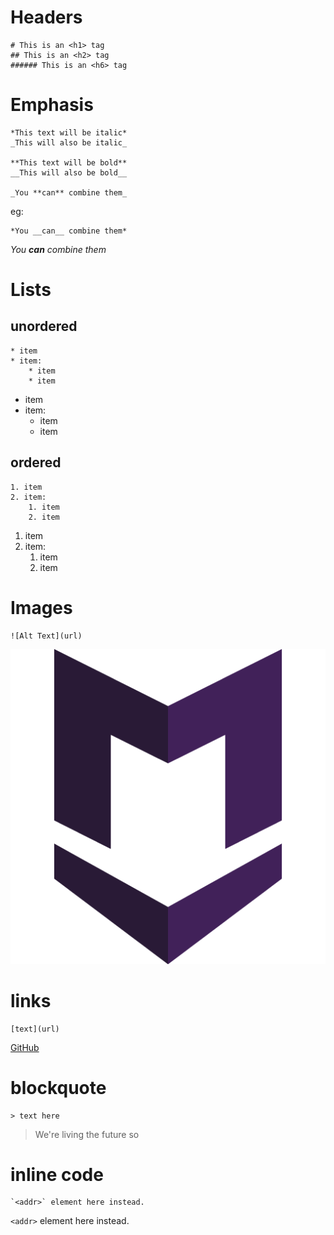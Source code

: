# Headers
```
# This is an <h1> tag
## This is an <h2> tag
###### This is an <h6> tag
```

# Emphasis

```
*This text will be italic*
_This will also be italic_

**This text will be bold**
__This will also be bold__

_You **can** combine them_
```

eg:

```
*You __can__ combine them*
```
*You __can__ combine them*

# Lists
## unordered
```
* item
* item:
    * item
    * item
```
* item
* item:
    * item
    * item
## ordered
```
1. item
2. item: 
    1. item
    2. item
```
1. item
2. item:
    1. item
    2. item

# Images
```
![Alt Text](url)
```
![Markdown Logo](../assets/imgs/md-logo.png)

# links

```
[text](url)
```

[GitHub](http://github.com)

# blockquote
```
> text here
```
> We're living the future so

# inline code
```
`<addr>` element here instead.
```
`<addr>` element here instead.

